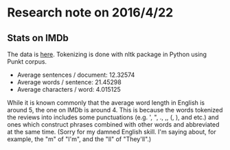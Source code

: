 # Research note on 2016/4/22

## Stats on IMDb

The data is
[here](http://ai.stanford.edu/~amaas/data/sentiment/aclImdb_v1.tar.gz).
Tokenizing is done with nltk package in Python using Punkt corpus.

- Average sentences / document: 12.32574
- Average words / sentence: 21.45298
- Average characters / word: 4.015125

While it is known commonly that the average word length in English is around 5,
the one on IMDb is around 4.
This is because the words tokenized the reviews into includes
some punctuations (e.g. ', ", ., ,, (, ), and etc.)
and ones which construct phrases combined with other words
and abbreviated at the same time.
(Sorry for my damned English skill.
I'm saying about, for example, the "m" of "I'm", and the "ll" of "They'll".)
